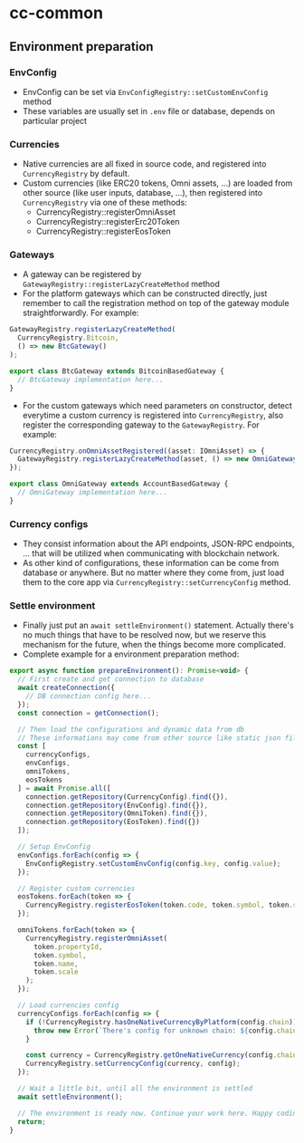 # cc-common

## Environment preparation

### EnvConfig

- EnvConfig can be set via `EnvConfigRegistry::setCustomEnvConfig` method
- These variables are usually set in `.env` file or database, depends on particular project

### Currencies

- Native currencies are all fixed in source code, and registered into `CurrencyRegistry` by default.
- Custom currencies (like ERC20 tokens, Omni assets, ...) are loaded from other source (like user inputs, database, ...), then registered into `CurrencyRegistry` via one of these methods:
  - CurrencyRegistry::registerOmniAsset
  - CurrencyRegistry::registerErc20Token
  - CurrencyRegistry::registerEosToken

### Gateways

- A gateway can be registered by `GatewayRegistry::registerLazyCreateMethod` method
- For the platform gateways which can be constructed directly, just remember to call the registration method on top of the gateway module straightforwardly. For example:

```js
GatewayRegistry.registerLazyCreateMethod(
  CurrencyRegistry.Bitcoin,
  () => new BtcGateway()
);

export class BtcGateway extends BitcoinBasedGateway {
  // BtcGateway implementation here...
}
```

- For the custom gateways which need parameters on constructor, detect everytime a custom currency is registered into `CurrencyRegistry`, also register the corresponding gateway to the `GatewayRegistry`. For example:

```js
CurrencyRegistry.onOmniAssetRegistered((asset: IOmniAsset) => {
  GatewayRegistry.registerLazyCreateMethod(asset, () => new OmniGateway(asset));
});

export class OmniGateway extends AccountBasedGateway {
  // OmniGateway implementation here...
}
```

### Currency configs

- They consist information about the API endpoints, JSON-RPC endpoints, ... that will be utilized when communicating with blockchain network.
- As other kind of configurations, these information can be come from database or anywhere. But no matter where they come from, just load them to the core app via `CurrencyRegistry::setCurrencyConfig` method.

### Settle environment

- Finally just put an `await settleEnvironment()` statement. Actually there's no much things that have to be resolved now, but we reserve this mechanism for the future, when the things become more complicated.
- Complete example for a environment preparation method:

```js
export async function prepareEnvironment(): Promise<void> {
  // First create and get connection to database
  await createConnection({
    // DB connection config here...
  });
  const connection = getConnection();

  // Then load the configurations and dynamic data from db
  // These informations may come from other source like static json files, .env files, ... depends on each particular project
  const [
    currencyConfigs,
    envConfigs,
    omniTokens,
    eosTokens
  ] = await Promise.all([
    connection.getRepository(CurrencyConfig).find({}),
    connection.getRepository(EnvConfig).find({}),
    connection.getRepository(OmniToken).find({}),
    connection.getRepository(EosToken).find({})
  ]);

  // Setup EnvConfig
  envConfigs.forEach(config => {
    EnvConfigRegistry.setCustomEnvConfig(config.key, config.value);
  });

  // Register custom currencies
  eosTokens.forEach(token => {
    CurrencyRegistry.registerEosToken(token.code, token.symbol, token.scale);
  });

  omniTokens.forEach(token => {
    CurrencyRegistry.registerOmniAsset(
      token.propertyId,
      token.symbol,
      token.name,
      token.scale
    );
  });

  // Load currencies config
  currencyConfigs.forEach(config => {
    if (!CurrencyRegistry.hasOneNativeCurrencyByPlatform(config.chain)) {
      throw new Error(`There's config for unknown chain: ${config.chain}`);
    }

    const currency = CurrencyRegistry.getOneNativeCurrency(config.chain);
    CurrencyRegistry.setCurrencyConfig(currency, config);
  });

  // Wait a little bit, until all the environment is settled
  await settleEnvironment();

  // The environment is ready now. Continue your work here. Happy coding...
  return;
}
```
